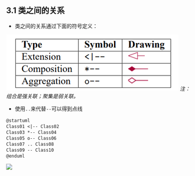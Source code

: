 ## 3.1 类之间的关系
- 类之间的关系通过下面的符号定义：

![](symbol.png)
*注：组合是强关联；聚集是弱关联。*

- 使用`..`来代替`--`可以得到点线

```
@startuml
Class01 <|-- Class02
Class03 *-- Class04
Class05 o-- Class06
Class07 .. Class08
Class09 -- Class10
@enduml
```

![](http://www.plantuml.com/plantuml/png/SoWkIImgAStDuNBEIImkDZ1KiAdHrLM0S8oWWiOAMd0n4wYOgK8-NCmCAcQkeAS75RA02bagm5GP6d0vfEQb0Aq20000)
